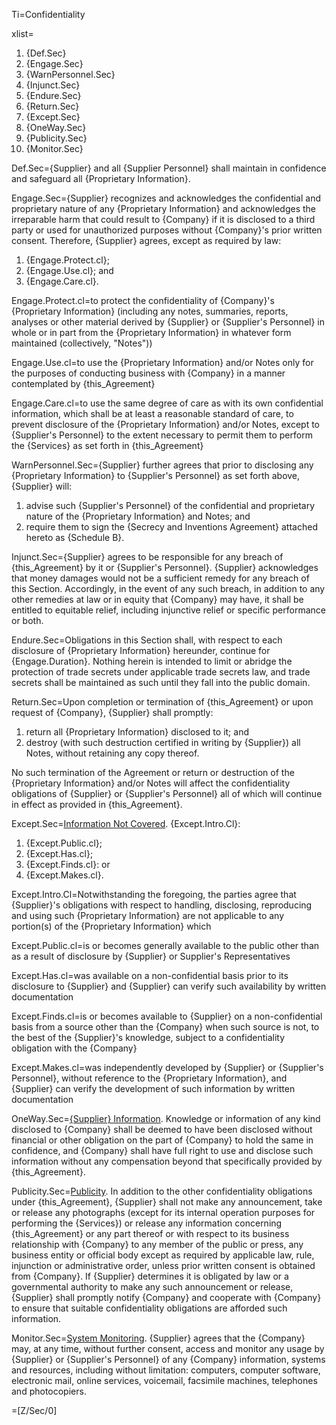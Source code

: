 Ti=Confidentiality

xlist=<ol><li>{Def.Sec}</li><li>{Engage.Sec}</li><li>{WarnPersonnel.Sec}</li><li>{Injunct.Sec}</li><li>{Endure.Sec}</li><li>{Return.Sec}</li><li>{Except.Sec}</li><li>{OneWay.Sec}</li><li>{Publicity.Sec}</li><li>{Monitor.Sec}</li></ol>

Def.Sec={Supplier} and all {Supplier Personnel} shall maintain in confidence and safeguard all {Proprietary Information}.

Engage.Sec={Supplier} recognizes and acknowledges the confidential and proprietary nature of any {Proprietary Information} and acknowledges the irreparable harm that could result to {Company} if it is disclosed to a third party or used for unauthorized purposes without {Company}'s prior written consent. Therefore, {Supplier} agrees, except as required by law: <ol><li>{Engage.Protect.cl};</li><li>{Engage.Use.cl}; and</li><li>{Engage.Care.cl}.</li></ol>

Engage.Protect.cl=to protect the confidentiality of {Company}'s {Proprietary Information} (including any notes, summaries, reports, analyses or other material derived by {Supplier} or {Supplier's Personnel} in whole or in part from the {Proprietary Information} in whatever form maintained (collectively, "Notes"))

Engage.Use.cl=to use the {Proprietary Information} and/or Notes only for the purposes of conducting business with {Company} in a manner contemplated by {this_Agreement}

Engage.Care.cl=to use the same degree of care as with its own confidential information, which shall be at least a reasonable standard of care, to prevent disclosure of the {Proprietary Information} and/or Notes, except to {Supplier's Personnel} to the extent necessary to permit them to perform the {Services} as set forth in {this_Agreement}

WarnPersonnel.Sec={Supplier} further agrees that prior to disclosing any {Proprietary Information} to {Supplier's Personnel} as set forth above, {Supplier} will: <ol><li>advise such {Supplier's Personnel} of the confidential and proprietary nature of the {Proprietary Information} and Notes; and</li><li>require them to sign the {Secrecy and Inventions Agreement} attached hereto as {Schedule B}.</li></ol>

Injunct.Sec={Supplier} agrees to be responsible for any breach of {this_Agreement} by it or {Supplier's Personnel}. {Supplier} acknowledges that money damages would not be a sufficient remedy for any breach of this Section. Accordingly, in the event of any such breach, in addition to any other remedies at law or in equity that {Company} may have, it shall be entitled to equitable relief, including injunctive relief or specific performance or both.

Endure.Sec=Obligations in this Section shall, with respect to each disclosure of {Proprietary Information} hereunder, continue for {Engage.Duration}. Nothing herein is intended to limit or abridge the protection of trade secrets under applicable trade secrets law, and trade secrets shall be maintained as such until they fall into the public domain.

Return.Sec=Upon completion or termination of {this_Agreement} or upon request of {Company}, {Supplier} shall promptly: <ol><li>return all {Proprietary Information} disclosed to it; and</li><li>destroy (with such destruction certified in writing by {Supplier}) all Notes, without retaining any copy thereof.</li></ol> No such termination of the Agreement or return or destruction of the {Proprietary Information} and/or Notes will affect the confidentiality obligations of {Supplier} or {Supplier's Personnel} all of which will continue in effect as provided in {this_Agreement}.

Except.Sec=<u>Information Not Covered</u>. {Except.Intro.Cl}: <ol><li>{Except.Public.cl};</li><li>{Except.Has.cl};</li><li>{Except.Finds.cl}: or</li><li>{Except.Makes.cl}.</li></ol>

Except.Intro.Cl=Notwithstanding the foregoing, the parties agree that {Supplier}'s obligations with respect to handling, disclosing, reproducing and using such {Proprietary Information} are not applicable to any portion(s) of the {Proprietary Information} which

Except.Public.cl=is or becomes generally available to the public other than as a result of disclosure by {Supplier} or Supplier's Representatives

Except.Has.cl=was available on a non-confidential basis prior to its disclosure to {Supplier} and {Supplier} can verify such availability by written documentation

Except.Finds.cl=is or becomes available to {Supplier} on a non-confidential basis from a source other than the {Company} when such source is not, to the best of the {Supplier}'s knowledge, subject to a confidentiality obligation with the {Company}

Except.Makes.cl=was independently developed by {Supplier} or {Supplier's Personnel}, without reference to the {Proprietary Information}, and {Supplier} can verify the development of such information by written documentation

OneWay.Sec=<u>{Supplier} Information</u>. Knowledge or information of any kind disclosed to {Company} shall be deemed to have been disclosed without financial or other obligation on the part of {Company} to hold the same in confidence, and {Company} shall have full right to use and disclose such information without any compensation beyond that specifically provided by {this_Agreement}.

Publicity.Sec=<u>Publicity</u>. In addition to the other confidentiality obligations under {this_Agreement}, {Supplier} shall not make any announcement, take or release any photographs (except for its internal operation purposes for performing the {Services}) or release any information concerning {this_Agreement} or any part thereof or with respect to its business relationship with {Company} to any member of the public or press, any business entity or official body except as required by applicable law, rule, injunction or administrative order, unless prior written consent is obtained from {Company}. If {Supplier} determines it is obligated by law or a governmental authority to make any such announcement or release, {Supplier} shall promptly notify {Company} and cooperate with {Company} to ensure that suitable confidentiality obligations are afforded such information.

Monitor.Sec=<u>System Monitoring</u>. {Supplier} agrees that the {Company} may, at any time, without further consent, access and monitor any usage by {Supplier} or {Supplier's Personnel} of any {Company} information, systems and resources, including without limitation: computers, computer software, electronic mail, online services, voicemail, facsimile machines, telephones and photocopiers.
  
=[Z/Sec/0]
